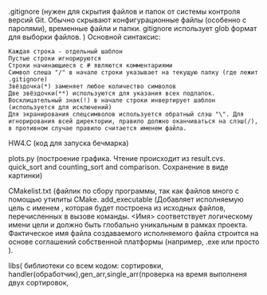 .gitignore (нужен для скрытия файлов и папок от системы контроля версий Git. Обычно скрывают конфигурационные файлы (особенно с паролями), временные файли и папки. gitignore использует glob формат для выборки файлов. )
Основной синтаксис:

    Каждая строка - отдельный шаблон
    Пустые строки игнорируются
    Строки начинающиеся с # являются комментариями
    Символ слеша "/" в начале строки указывает на текущую папку (где лежит .gitignore)
    Звёздочка(*) заменяет любое количество символов
    Две звёздочки(**) используются для указания всех подпапок.
    Восклицательный знак(!) в начале строки инвертирует шаблон (используется для исключений)
    Для экранирования спецсимволов используется обратный слэш "\". Для игнорирования всей директории, правило должно оканчиваться на слэш(/), в противном случае правило считается именем файла.
    
HW4.C (код для запуска бечмарка)

plots.py (построение графика. Чтение происходит из result.cvs. quick_sort and  counting_sort and comparison. Сохранение в виде картинки)

СMakelist.txt (файлик по сбору программы, так как файлов много с помощью утилиты CMake. add_executable (Добавляет исполняемую цель с именем <name>, которая будет построена из исходных файлов, перечисленных в вызове команды. <Имя> соответствует логическому имени цели и должно быть глобально уникальным в рамках проекта. Фактическое имя файла создаваемого исполняемого файла строится на основе соглашений собственной платформы (например, <name> .exe или просто <name>).

libs( библиотеки со всем кодом: сортировки, handler(обработчик),gen_arr,single_arr(проверка на время выполненя двух сортировок, 

